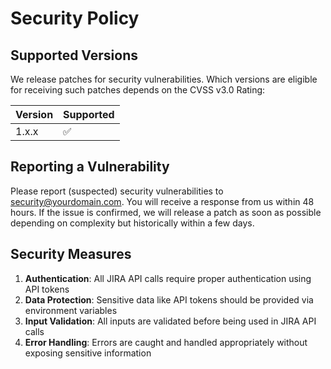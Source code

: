 # Security Policy

## Supported Versions

We release patches for security vulnerabilities. Which versions are eligible for receiving such patches depends on the CVSS v3.0 Rating:

| Version | Supported          |
| ------- | ------------------ |
| 1.x.x   | :white_check_mark: |

## Reporting a Vulnerability

Please report (suspected) security vulnerabilities to security@yourdomain.com. You will receive a response from us within 48 hours. If the issue is confirmed, we will release a patch as soon as possible depending on complexity but historically within a few days.

## Security Measures

1. **Authentication**: All JIRA API calls require proper authentication using API tokens
2. **Data Protection**: Sensitive data like API tokens should be provided via environment variables
3. **Input Validation**: All inputs are validated before being used in JIRA API calls
4. **Error Handling**: Errors are caught and handled appropriately without exposing sensitive information